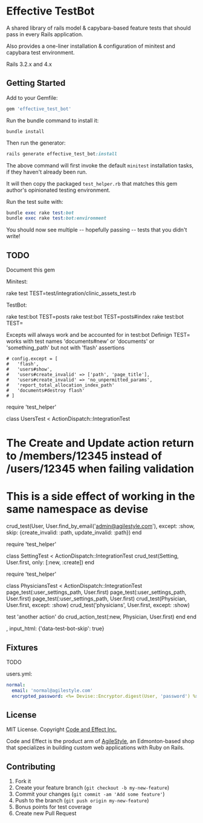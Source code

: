 # Effective TestBot

A shared library of rails model & capybara-based feature tests that should pass in every Rails application.

Also provides a one-liner installation & configuration of minitest and capybara test environment.

Rails 3.2.x and 4.x


## Getting Started

Add to your Gemfile:

```ruby
gem 'effective_test_bot'
```

Run the bundle command to install it:

```console
bundle install
```

Then run the generator:

```ruby
rails generate effective_test_bot:install
```

The above command will first invoke the default `minitest` installation tasks, if they haven't already been run.

It will then copy the packaged `test_helper.rb` that matches this gem author's opinionated testing environment.

Run the test suite with:

```ruby
bundle exec rake test:bot
bundle exec rake test:bot:environment
```

You should now see multiple -- hopefully passing -- tests that you didn't write!

## TODO

Document this gem

Minitest:

rake test TEST=test/integration/clinic_assets_test.rb

TestBot:

rake test:bot TEST=posts
rake test:bot TEST=posts#index
rake test:bot TEST=

Excepts will always work and be accounted for in test:bot
Definign TEST= works with test names 'documents#new' or 'documents' or 'something_path' but not with 'flash' assertions


    # config.except = [
    #   'flash',
    #   'users#show',
    #   'users#create_invalid' => ['path', 'page_title'],
    #   'users#create_invalid' => 'no_unpermitted_params',
    #   'report_total_allocation_index_path'
    #   'documents#destroy flash'
    # ]


require 'test_helper'

class UsersTest < ActionDispatch::IntegrationTest
  # The Create and Update action return to /members/12345 instead of /users/12345 when failing validation
  # This is a side effect of working in the same namespace as devise
  crud_test(User, User.find_by_email('admin@agilestyle.com'), except: :show, skip: {create_invalid: :path, update_invalid: :path})
end

require 'test_helper'

class SettingTest < ActionDispatch::IntegrationTest
  crud_test(Setting, User.first, only: [:new, :create])
end

require 'test_helper'

class PhysiciansTest < ActionDispatch::IntegrationTest
  page_test(:user_settings_path, User.first)
  page_test(:user_settings_path, User.first)
  page_test(:user_settings_path, User.first)
  crud_test(Physician, User.first, except: :show)
  crud_test('physicians', User.first, except: :show)

  test 'another action' do
    crud_action_test(:new, Physician, User.first)
  end
end


, input_html: {'data-test-bot-skip': true}




## Fixtures

TODO

users.yml:

```yaml
normal:
  email: 'normal@agilestyle.com'
  encrypted_password: <%= Devise::Encryptor.digest(User, 'password') %>
```


## License

MIT License.  Copyright [Code and Effect Inc.](http://www.codeandeffect.com/)

Code and Effect is the product arm of [AgileStyle](http://www.agilestyle.com/), an Edmonton-based shop that specializes in building custom web applications with Ruby on Rails.


## Contributing

1. Fork it
2. Create your feature branch (`git checkout -b my-new-feature`)
3. Commit your changes (`git commit -am 'Add some feature'`)
4. Push to the branch (`git push origin my-new-feature`)
5. Bonus points for test coverage
6. Create new Pull Request
